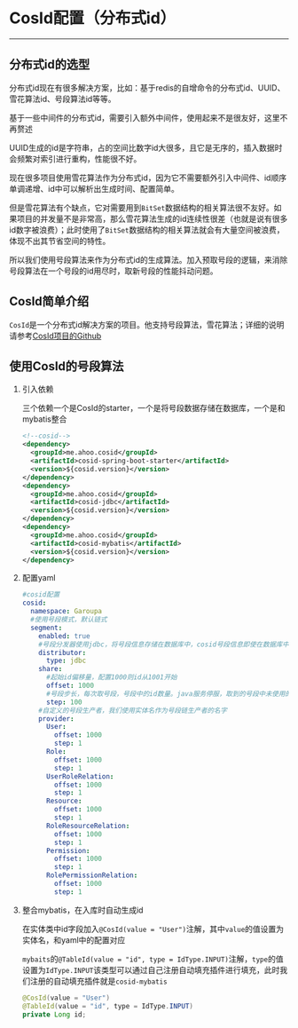 # CosId配置（分布式id）

---



## 分布式id的选型

分布式id现在有很多解决方案，比如：基于redis的自增命令的分布式id、UUID、雪花算法id、号段算法id等等。

基于一些中间件的分布式id，需要引入额外中间件，使用起来不是很友好，这里不再赘述

UUID生成的id是字符串，占的空间比数字id大很多，且它是无序的，插入数据时会频繁对索引进行重构，性能很不好。

现在很多项目使用雪花算法作为分布式id，因为它不需要额外引入中间件、id顺序单调递增、id中可以解析出生成时间、配置简单。

但是雪花算法有个缺点，它对需要用到`BitSet`数据结构的相关算法很不友好。如果项目的并发量不是非常高，那么雪花算法生成的id连续性很差（也就是说有很多id数字被浪费）；此时使用了`BitSet`数据结构的相关算法就会有大量空间被浪费，体现不出其节省空间的特性。

所以我们使用号段算法来作为分布式id的生成算法。加入预取号段的逻辑，来消除号段算法在一个号段的id用尽时，取新号段的性能抖动问题。

 

## CosId简单介绍

`CosId`是一个分布式id解决方案的项目。他支持号段算法，雪花算法；详细的说明请参考[CosId项目的Github](https://github.com/Ahoo-Wang/CosId)



## 使用CosId的号段算法

1. 引入依赖
   
   三个依赖一个是CosId的starter，一个是将号段数据存储在数据库，一个是和mybatis整合
   
   ```xml
   <!--cosid-->
   <dependency>
     <groupId>me.ahoo.cosid</groupId>
     <artifactId>cosid-spring-boot-starter</artifactId>
     <version>${cosid.version}</version>
   </dependency>
   <dependency>
     <groupId>me.ahoo.cosid</groupId>
     <artifactId>cosid-jdbc</artifactId>
     <version>${cosid.version}</version>
   </dependency>
   <dependency>
     <groupId>me.ahoo.cosid</groupId>
     <artifactId>cosid-mybatis</artifactId>
     <version>${cosid.version}</version>
   </dependency>
   ```

2. 配置yaml
   
   ```yaml
   #cosid配置
   cosid:
     namespace: Garoupa
     #使用号段模式，默认链式
     segment:
       enabled: true
       #号段分发器使用jdbc，将号段信息存储在数据库中，cosid号段信息即使在数据库中性能和存在redis中几乎无差别且极高
       distributor:
         type: jdbc
       share:
         #起始id偏移量，配置1000则id从1001开始
         offset: 1000
         #号段步长，每次取号段，号段中的id数量。java服务停服，取到的号段中未使用的id将会被废弃，所以要配置一个合适的步长
         step: 100
       #自定义的号段生产者，我们使用实体名作为号段链生产者的名字
       provider:
         User:
           offset: 1000
           step: 1
         Role:
           offset: 1000
           step: 1
         UserRoleRelation:
           offset: 1000
           step: 1
         Resource:
           offset: 1000
           step: 1
         RoleResourceRelation:
           offset: 1000
           step: 1
         Permission:
           offset: 1000
           step: 1
         RolePermissionRelation:
           offset: 1000
           step: 1
   ```

3. 整合mybatis，在入库时自动生成id
   
   在实体类中id字段加入`@CosId(value = "User")`注解，其中`value`的值设置为实体名，和yaml中的配置对应
   
   `mybaits`的`@TableId(value = "id", type = IdType.INPUT)`注解，`type`的值设置为`IdType.INPUT`该类型可以通过自己注册自动填充插件进行填充，此时我们注册的自动填充插件就是`cosid-mybatis`
   
   ```java
   @CosId(value = "User")
   @TableId(value = "id", type = IdType.INPUT)
   private Long id;
   ```


